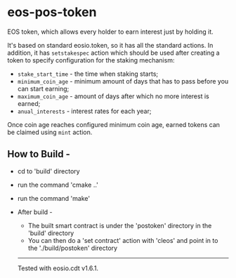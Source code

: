 # eos-pos-token
EOS token, which allows every holder to earn interest just by holding it.

It's based on standard eosio.token, so it has all the standard actions. In addition, it has `setstakespec` action which should be used after creating a token to specify configuration for the staking mechanism:
* `stake_start_time` - the time when staking starts;
* `minimum_coin_age` - minimum amount of days that has to pass before you can start earning;
* `maximum_coin_age` - amount of days after which no more interest is earned;
* `anual_interests`  - interest rates for each year;

Once coin age reaches configured minimum coin age, earned tokens can be claimed using `mint` action.

## How to Build -
* cd to 'build' directory
* run the command 'cmake ..'
* run the command 'make'

* After build -
  * The built smart contract is under the 'postoken' directory in the 'build' directory
  * You can then do a 'set contract' action with 'cleos' and point in to the './build/postoken' directory

  ---

  Tested with eosio.cdt v1.6.1.